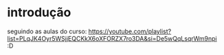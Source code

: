 # introdução

seguindo as aulas do curso: https://youtube.com/playlist?list=PLqJK4Oyr5WSjjEQCKkX6oXFORZX7ro3DA&si=De5wQqLsqrWm9npi 
:D